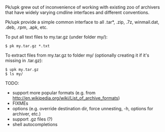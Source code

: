 Pk/upk grew out of inconvenience of working with existing zoo of archivers
that have widely varying cmdline interfaces and different conventions.

Pk/upk provide a simple common interface to all .tar\*, .zip, .7z, winmail.dat,
.deb, .rpm, .apk, etc.

To put all text files to my.tar.gz (under folder my/):

```
$ pk my.tar.gz *.txt
```

To extract files from my.tar.gz to folder my/ (optionally creating it
if it's missing in .tar.gz):

```
$ upk my.tar.gz
$ ls my/
```
TODO:
* support more popular formats (e.g. from http://en.wikipedia.org/wiki/List_of_archive_formats)
* FIXMEs
* options (e.g. override destination dir, force unnesting, -h, options for archiver, etc.)
* support .gz files (?)
* shell autocompletions

